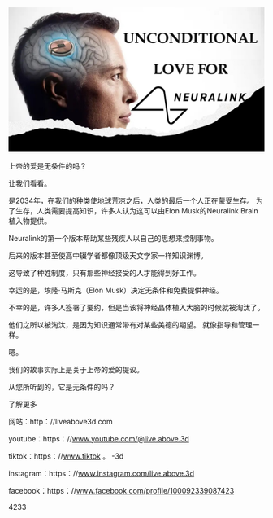 ![Video cover image](../cover.jpeg "cover-photo")

上帝的爱是无条件的吗？

让我们看看。

是2034年，在我们的种类使地球荒凉之后，人类的最后一个人正在蒙受生存。 为了生存，人类需要提高知识，许多人认为这可以由Elon Musk的Neuralink Brain植入物提供。

Neuralink的第一个版本帮助某些残疾人以自己的思想来控制事物。

后来的版本甚至使高中辍学者都像顶级天文学家一样知识渊博。

这导致了种姓制度，只有那些神经接受的人才能得到好工作。

幸运的是，埃隆·马斯克（Elon Musk）决定无条件和免费提供神经。

不幸的是，许多人签署了要约，但是当该将神经晶体植入大脑的时候就被淘汰了。

他们之所以被淘汰，是因为知识通常带有对某些美德的期望。 就像指导和管理一样。

嗯。

我们的故事实际上是关于上帝的爱的提议。

从您所听到的，它是无条件的吗？

了解更多

网站：http：//liveabove3d.com

youtube：https：//www.youtube.com/@live.above.3d

tiktok：https：//www.tiktok 。 -3d

instagram：https：//www.instagram.com/live.above.3d

facebook：https：//www.facebook.com/profile/100092339087423

4233


